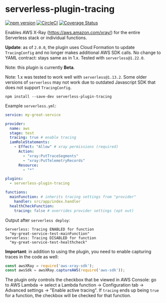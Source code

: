 # serverless-plugin-tracing

[![npm version](https://badge.fury.io/js/serverless-plugin-tracing.svg)](https://badge.fury.io/js/serverless-plugin-tracing)
[![CircleCI](https://circleci.com/gh/alex-murashkin/serverless-plugin-tracing.svg?style=shield)](https://circleci.com/gh/alex-murashkin/serverless-plugin-tracing)
[![Coverage Status](https://coveralls.io/repos/github/AlexanderMS/serverless-plugin-tracing/badge.svg)](https://coveralls.io/github/alex-murashkin/serverless-plugin-tracing)

Enables AWS X-Ray (https://aws.amazon.com/xray/) for the entire Serverless stack or individual functions.

**Update**: as of `2.0.0`, the plugin uses Cloud Formation to update `TracingConfig` and no longer
makes additional AWS SDK calls. No change to YAML contract: stays same as in 1.x. Tested with `serverless@1.22.0`.

Note: this plugin is currently **Beta**.

Note: 1.x was tested to work well with `serverless@1.13.2`. Some older versions of `serverless`
may not work due to outdated Javascript SDK that
does not support `TracingConfig`.

`npm install --save-dev serverless-plugin-tracing`

Example `serverless.yml`:

```yaml
service: my-great-service

provider:
  name: aws
  stage: test
  tracing: true # enable tracing
  iamRoleStatements:
    - Effect: "Allow" # xray permissions (required)
      Action:
        - "xray:PutTraceSegments"
        - "xray:PutTelemetryRecords"
      Resource:
        - "*"

plugins:
  - serverless-plugin-tracing

functions:
  mainFunction: # inherits tracing settings from "provider"
    handler: src/app/index.handler
  healthCheckFunction:
    tracing: false # overrides provider settings (opt out)
```

Output after `serverless deploy`:
```
Serverless: Tracing ENABLED for function
  "my-great-service-test-mainFunction"
Serverless: Tracing DISABLED for function
  "my-great-service-test-healthcheck"
```

**Important**: in addition to using the plugin, you need to enable capturing
traces in the code as well:

```javascript
const awsXRay = require('aws-xray-sdk');
const awsSdk = awsXRay.captureAWS(require('aws-sdk'));
```

The plugin only controls the checkbox that be viewed in AWS Console:
go to AWS Lambda -> select a Lambda function -> Configuration tab -> Advanced settings ->
"Enable active tracing". If `tracing` ends up being `true` for a function,
the checkbox will be checked for that function.
